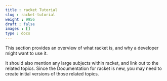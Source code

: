 ```yaml
---
title : racket Tutorial
slug : racket-tutorial
weight : 9956
draft : false
images : []
type : docs
---
```


This section provides an overview of what racket is, and why a developer might want to use it.

It should also mention any large subjects within racket, and link out to the related topics.  Since the Documentation for racket is new, you may need to create initial versions of those related topics.

